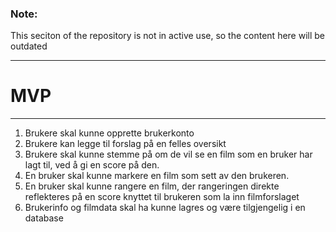 ### Note:
This seciton of the repository is not in active use, so the content here will be outdated


--- 
# MVP
--- 
1. Brukere skal kunne opprette brukerkonto
2. Brukere kan legge til forslag på en felles oversikt
3. Brukere skal kunne stemme på om de vil se en film som en bruker har lagt til, ved å gi en score på den.
4. En bruker skal kunne markere en film som sett av den brukeren.
5. En bruker skal kunne rangere en film, der rangeringen direkte reflekteres på en score knyttet til brukeren som la inn         filmforslaget
6. Brukerinfo og filmdata skal ha kunne lagres og være tilgjengelig i en database
